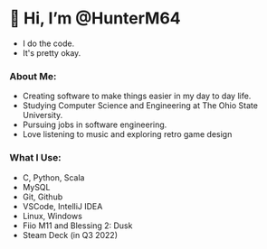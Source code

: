 # 👋 Hi, I’m @HunterM64

- I do the code. 
- It's pretty okay.

<h3> About Me: </h3>

- Creating software to make things easier in my day to day life.
- Studying Computer Science and Engineering at The Ohio State University.
- Pursuing jobs in software engineering.
- Love listening to music and exploring retro game design

<h3> What I Use: </h3>

- C, Python, Scala
- MySQL
- Git, Github
- VSCode, IntelliJ IDEA
- Linux, Windows
- Fiio M11 and Blessing 2: Dusk
- Steam Deck (in Q3 2022)

